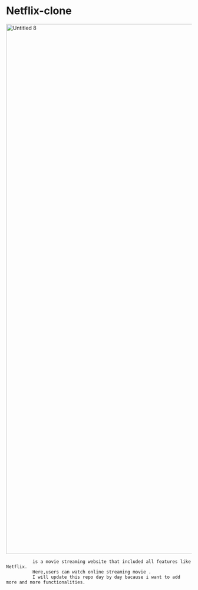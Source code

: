 # Netflix-clone 
<img width="1440" alt="Untitled 8" src="https://user-images.githubusercontent.com/54150646/137443953-c93e4f9e-8bb9-4dbc-ab49-e06bfb626a66.png">

              is a movie streaming website that included all features like Netflix.
              Here,users can watch online streaming movie .
              I will update this repo day by day bacause i want to add more and more functionalities.
